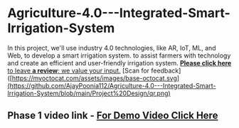 # Agriculture-4.0---Integrated-Smart-Irrigation-System
In this project, we'll use industry 4.0 technologies, like AR, IoT, ML, and Web, to develop a smart irrigation system. to assist farmers with technology and create an efficient and user-friendly irrigation system.
[**Please click here** to leave **a review**; we value your input.](https://forms.gle/KCd8sEBCZ92dQUHU6)
[Scan for feedback]([https://myoctocat.com/assets/images/base-octocat.svg](https://github.com/AjayPoonia112/Agriculture-4.0---Integrated-Smart-Irrigation-System/blob/main/Project%20Design/qr.png)
## Phase 1 video link - [For Demo Video Click Here](https://youtu.be/XoihcVOr_Iw?si=bYq9I47bqyoIC4Vg)
